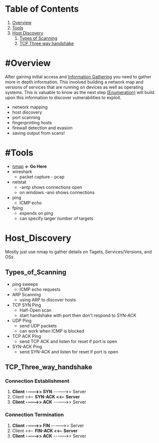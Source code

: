 # Table of Contents
1. [Overview](#Overview)
2. [Tools](#Tools)
3. [Host Discovery](#Host_Discovery)
	1. [Types of Scanning](#Types_of_Scanning)
	2. [TCP Three way handshake](#TCP_Three_way_handshake)

# #Overview
After gaining initial access and [Information Gathering](Information_Gathering) you need to gather more in depth information. This involved building a network map and versions of services that are running on devices as well as operating systems. This is valuable to know as the next step [(Enumeration)](Enumeration) will build upon this information to discover vulnerabilities to exploit.
- network mapping
- host discovery
- port scanning
- fingerprinting hosts
- firewall detection and evasion
- saving output from scans!

# #Tools
- [nmap](../../Tools/NMAP.md) **<- Go Here**
- wireshark
	- packet capture - pcap
- netstat
	- -antp shows connections open
	- on windows -ano shows connections
- ping
	- ICMP echo 
- fping
	- expends on ping
	- can specify larger number of targets

# Host_Discovery
Mostly just use nmap to gather details on Tagets, Services/Versions, and OSs
## Types_of_Scanning
- ping sweeps
	- ICMP echo requests
- ARP Scanning
	- using ARP to discover hosts
- TCP SYN Ping
	- Half-Open scan
	- start handshake with port then don't respond to SYN-ACK
- UDP Ping
	- send UDP packets
	- can work when ICMP is blocked
- TCP ACK Ping
	- send TCP ACK and listen for reset if port is open
- SYN-ACK Ping
	- send SYN-ACK and listen for reset if port is open
## TCP_Three_way_handshake
### Connection Establishment
1. **Client ---->> SYN** ----->> Server
2. Client <<-- **SYN-ACK <<-- Server**
3. **Client ---->> ACK** ----->> Server
### Connection Termination
1. **Client ---->> FIN** ----->> Server
2. Client <<-- **FIN-ACK <<-- Server**
3. **Client ---->> ACK** ----->> Server